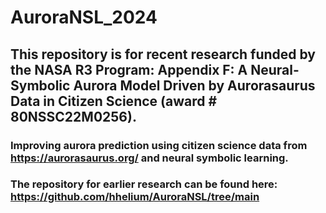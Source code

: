 # AuroraNSL_2024

## This repository is for recent research funded by the NASA R3 Program: Appendix F: A Neural-Symbolic Aurora Model Driven by Aurorasaurus Data in Citizen Science (award # 80NSSC22M0256).
   ### Improving aurora prediction using citizen science data from https://aurorasaurus.org/ and neural symbolic learning.
   ### The repository for earlier research can be found here: https://github.com/hhelium/AuroraNSL/tree/main
